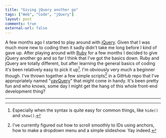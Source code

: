 ```yaml
---
title: "Giving jQuery another go"
tags: ["Web", "Code", "jQuery"]
layout: post
comments: true
external-url: false
---
```


A few months ago I started to play around with [jQuery](http://jquery.com/). Given that I was much more new to coding then it sadly didn't take me long before I kind of gave up. After playing around with [Ruby](http://www.ruby-lang.org/) for a few months I decided to give jQuery another go and so far I think that I've got the basics down. Ruby and jQuery are totally different, but after learning the general basics of coding it's been relatively easy to pick it up[^20130321-1]. I'm obviously very much a beginner though. I've thrown together a few simple scripts[^20130321-2] in a GitHub repo that I've appropriately named "[yayQuery](https://github.com/gummesson/yayquery)" that might come in handy. It's been pretty fun and who knows, some day I might get the hang of this whole front-end development thing?

***

[^20130321-1]: Especially when the syntax is quite easy for common things, like `hide()` and `show()`.
[^20130321-2]: I've currently figured out how to scroll smoothly to IDs using anchors, how to make a dropdown menu and a simple slideshow. Yay indeed.
